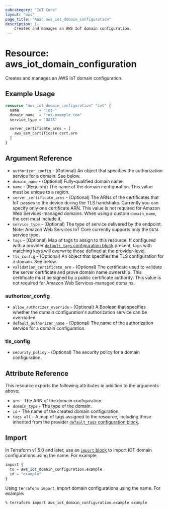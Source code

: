 ```yaml
---
subcategory: "IoT Core"
layout: "aws"
page_title: "AWS: aws_iot_domain_configuration"
description: |-
    Creates and manages an AWS IoT domain configuration.
---
```


# Resource: aws_iot_domain_configuration

Creates and manages an AWS IoT domain configuration.

## Example Usage

```terraform
resource "aws_iot_domain_configuration" "iot" {
  name         = "iot-"
  domain_name  = "iot.example.com"
  service_type = "DATA"

  server_certificate_arns = [
    aws_acm_certificate.cert.arn
  ]
}
```

## Argument Reference

* `authorizer_config` - (Optional) An object that specifies the authorization service for a domain. See below.
* `domain_name` - (Optional) Fully-qualified domain name.
* `name` - (Required) The name of the domain configuration. This value must be unique to a region.
* `server_certificate_arns` - (Optional) The ARNs of the certificates that IoT passes to the device during the TLS handshake. Currently you can specify only one certificate ARN. This value is not required for Amazon Web Services-managed domains. When using a custom `domain_name`, the cert must include it.
* `service_type` - (Optional) The type of service delivered by the endpoint. Note: Amazon Web Services IoT Core currently supports only the `DATA` service type.
* `tags` - (Optional) Map of tags to assign to this resource. If configured with a provider [`default_tags` configuration block](https://www.terraform.io/docs/providers/aws/index.html#default_tags-configuration-block) present, tags with matching keys will overwrite those defined at the provider-level.
* `tls_config` - (Optional) An object that specifies the TLS configuration for a domain. See below.
* `validation_certificate_arn` - (Optional) The certificate used to validate the server certificate and prove domain name ownership. This certificate must be signed by a public certificate authority. This value is not required for Amazon Web Services-managed domains.

### authorizer_config

* `allow_authorizer_override` - (Optional) A Boolean that specifies whether the domain configuration's authorization service can be overridden.
* `default_authorizer_name` - (Optional) The name of the authorization service for a domain configuration.

### tls_config

* `security_policy` - (Optional) The security policy for a domain configuration.

## Attribute Reference

This resource exports the following attributes in addition to the arguments above:

* `arn` - The ARN of the domain configuration.
* `domain_type` - The type of the domain.
* `id` - The name of the created domain configuration.
* `tags_all` - A map of tags assigned to the resource, including those inherited from the provider [`default_tags` configuration block](https://www.terraform.io/docs/providers/aws/index.html#default_tags-configuration-block).


## Import

In Terraform v1.5.0 and later, use an [`import` block](https://developer.hashicorp.com/terraform/language/import) to import IOT domain configurations using the name. For example:

```terraform
import {
  to = aws_iot_domain_configuration.example
  id = "example"
}
```

Using `terraform import`, import domain configurations using the name. For example:

```console
% terraform import aws_iot_domain_configuration.example example
```

